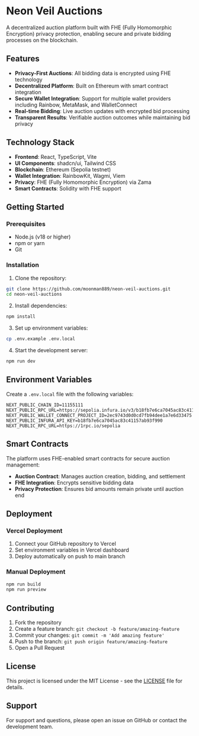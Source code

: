 # Neon Veil Auctions

A decentralized auction platform built with FHE (Fully Homomorphic Encryption) privacy protection, enabling secure and private bidding processes on the blockchain.

## Features

- **Privacy-First Auctions**: All bidding data is encrypted using FHE technology
- **Decentralized Platform**: Built on Ethereum with smart contract integration
- **Secure Wallet Integration**: Support for multiple wallet providers including Rainbow, MetaMask, and WalletConnect
- **Real-time Bidding**: Live auction updates with encrypted bid processing
- **Transparent Results**: Verifiable auction outcomes while maintaining bid privacy

## Technology Stack

- **Frontend**: React, TypeScript, Vite
- **UI Components**: shadcn/ui, Tailwind CSS
- **Blockchain**: Ethereum (Sepolia testnet)
- **Wallet Integration**: RainbowKit, Wagmi, Viem
- **Privacy**: FHE (Fully Homomorphic Encryption) via Zama
- **Smart Contracts**: Solidity with FHE support

## Getting Started

### Prerequisites

- Node.js (v18 or higher)
- npm or yarn
- Git

### Installation

1. Clone the repository:
```bash
git clone https://github.com/moonman889/neon-veil-auctions.git
cd neon-veil-auctions
```

2. Install dependencies:
```bash
npm install
```

3. Set up environment variables:
```bash
cp .env.example .env.local
```

4. Start the development server:
```bash
npm run dev
```

## Environment Variables

Create a `.env.local` file with the following variables:

```env
NEXT_PUBLIC_CHAIN_ID=11155111
NEXT_PUBLIC_RPC_URL=https://sepolia.infura.io/v3/b18fb7e6ca7045ac83c41157ab93f990
NEXT_PUBLIC_WALLET_CONNECT_PROJECT_ID=2ec9743d0d0cd7fb94dee1a7e6d33475
NEXT_PUBLIC_INFURA_API_KEY=b18fb7e6ca7045ac83c41157ab93f990
NEXT_PUBLIC_RPC_URL=https://1rpc.io/sepolia
```

## Smart Contracts

The platform uses FHE-enabled smart contracts for secure auction management:

- **Auction Contract**: Manages auction creation, bidding, and settlement
- **FHE Integration**: Encrypts sensitive bidding data
- **Privacy Protection**: Ensures bid amounts remain private until auction end

## Deployment

### Vercel Deployment

1. Connect your GitHub repository to Vercel
2. Set environment variables in Vercel dashboard
3. Deploy automatically on push to main branch

### Manual Deployment

```bash
npm run build
npm run preview
```

## Contributing

1. Fork the repository
2. Create a feature branch: `git checkout -b feature/amazing-feature`
3. Commit your changes: `git commit -m 'Add amazing feature'`
4. Push to the branch: `git push origin feature/amazing-feature`
5. Open a Pull Request

## License

This project is licensed under the MIT License - see the [LICENSE](LICENSE) file for details.

## Support

For support and questions, please open an issue on GitHub or contact the development team.
